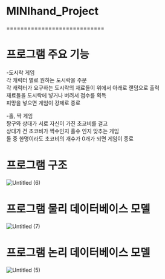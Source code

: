 # MINIhand_Project
============================

# 프로그램 주요 기능 

  -도시락 게임 <br>
  각 캐릭터 별로 원하는 도시락을 주문<br>
  각 캐릭터가 요구하는 도시락의 재료들이 위에서 아래로 랜덤으로 출력<br>
  재료들을 도시락에 넣거나 버려서 점수를 획득<br>
  피망을 넣으면 게임이 강제로 종료<br>
                
  -홀, 짝 게임<br>
  짱구와 상대가 서로 자신이 가진 초코비를 걸고<br>
  상대가 건 초코비가 짝수인지 홀수 인지 맞추는 게임<br>
  둘 중 한명이라도 초코비의 개수가 0개가 되면 게임이 종료<br>
  
  
  
# 프로그램 구조

![Untitled (6)](https://user-images.githubusercontent.com/122511797/222627131-9422e868-8256-4979-89bb-0c1ee4bc3101.png)



# 프로그램 물리 데이터베이스 모델

![Untitled (7)](https://user-images.githubusercontent.com/122511797/222627423-8551bfe6-9177-4468-9b8b-27c5f611260e.png)


# 프로그램 논리 데이터베이스 모델

![Untitled (5)](https://user-images.githubusercontent.com/122511797/222627368-c0861b57-b95e-4231-94a4-c8f399c9e996.png)
